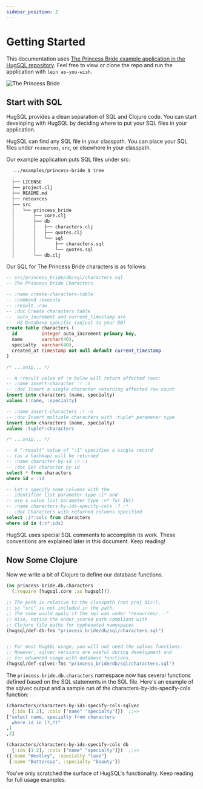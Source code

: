 ```yaml
---
sidebar_position: 2
---
```


# Getting Started

This documentation uses [The Princess Bride example application in the HugSQL repository](https://github.com/layerware/hugsql/tree/master/examples/princess-bride). Feel free to view or clone the repo and run the application with `lein as-you-wish`.

![The Princess Bride](/img/princess_bride_hug.jpg)

## Start with SQL

HugSQL provides a clean separation of SQL and Clojure code. You can start developing with HugSQL by deciding where to put your SQL files in your application.

HugSQL can find any SQL file in your classpath. You can place your SQL files under `resources`, `src`, or elsewhere in your classpath.

Our example application puts SQL files under src:

```bash
  .../examples/princess-bride $ tree
  .
  ├── LICENSE
  ├── project.clj
  ├── README.md
  ├── resources
  ├── src
  │   └── princess_bride
  │       ├── core.clj
  │       ├── db
  │       │   ├── characters.clj
  │       │   ├── quotes.clj
  │       │   └── sql
  │       │       ├── characters.sql
  │       │       └── quotes.sql
  │       └── db.clj
```

Our SQL for The Princess Bride characters is as follows:

```sql title="SQL"
-- src/princess_bride/db/sql/characters.sql
-- The Princess Bride Characters

-- :name create-characters-table
-- :command :execute
-- :result :raw
-- :doc Create characters table
--  auto_increment and current_timestamp are
--  H2 Database specific (adjust to your DB)
create table characters (
  id         integer auto_increment primary key,
  name       varchar(40),
  specialty  varchar(40),
  created_at timestamp not null default current_timestamp
)

/* ...snip... */

-- A :result value of :n below will return affected rows:
-- :name insert-character :! :n
-- :doc Insert a single character returning affected row count
insert into characters (name, specialty)
values (:name, :specialty)

-- :name insert-characters :! :n
-- :doc Insert multiple characters with :tuple* parameter type
insert into characters (name, specialty)
values :tuple*:characters

/* ...snip... */

-- A ":result" value of ":1" specifies a single record
-- (as a hashmap) will be returned
-- :name character-by-id :? :1
-- :doc Get character by id
select * from characters
where id = :id

-- Let's specify some columns with the
-- identifier list parameter type :i* and
-- use a value list parameter type :v* for IN()
-- :name characters-by-ids-specify-cols :? :*
-- :doc Characters with returned columns specified
select :i*:cols from characters
where id in (:v*:ids)
```

HugSQL uses special SQL comments to accomplish its work. These conventions are explained later in this document. Keep reading!

## Now Some Clojure

Now we write a bit of Clojure to define our database functions.

```clojure title="Clojure"
(ns princess-bride.db.characters
  (:require [hugsql.core :as hugsql]))

;; The path is relative to the classpath (not proj dir!),
;; so "src" is not included in the path.
;; The same would apply if the sql was under "resources/..."
;; Also, notice the under_scored path compliant with
;; Clojure file paths for hyphenated namespaces
(hugsql/def-db-fns "princess_bride/db/sql/characters.sql")


;; For most HugSQL usage, you will not need the sqlvec functions.
;; However, sqlvec versions are useful during development and
;; for advanced usage with database functions.
(hugsql/def-sqlvec-fns "princess_bride/db/sql/characters.sql")
```

The `princess-bride.db.characters` namespace now has several functions defined based on the SQL statements in the SQL file. Here's an example of the sqlvec output and a sample run of the characters-by-ids-specify-cols function:

```clojure title="Clojure"
(characters/characters-by-ids-specify-cols-sqlvec
  {:ids [1 2], :cols ["name" "specialty"]})  ;;=>
["select name, specialty from characters
  where id in (?,?)"
,1
,2]

(characters/characters-by-ids-specify-cols db
  {:ids [1 2], :cols ["name" "specialty"]})  ;;=>
({:name "Westley", :specialty "love"}
 {:name "Buttercup", :specialty "beauty"})
```

You've only scratched the surface of HugSQL's functionality. Keep reading for full usage examples.
